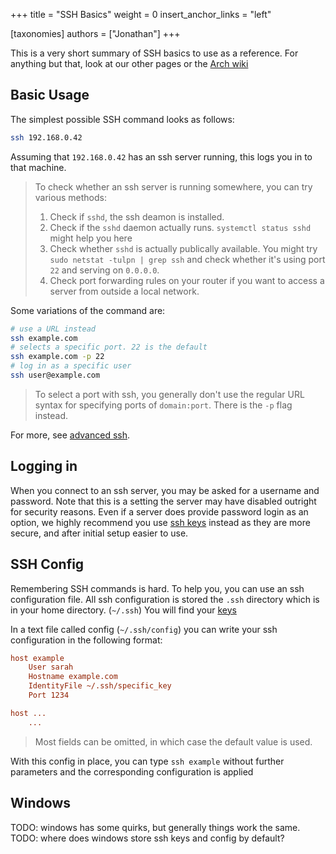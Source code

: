 +++
title = "SSH Basics"
weight = 0
insert_anchor_links = "left"

[taxonomies]
authors = ["Jonathan"]
+++

This is a very short summary of SSH basics to use as a reference. 
For anything but that, look at our other pages or the [Arch wiki](https://wiki.archlinux.org/title/OpenSSH)

## Basic Usage

The simplest possible SSH command looks as follows:

```bash
ssh 192.168.0.42
```

Assuming that `192.168.0.42` has an ssh server running, this logs you in to that machine. 

> To check whether an ssh server is running somewhere, you can try various methods:
> 1. Check if `sshd`, the ssh deamon is installed.
> 2. Check if the `sshd` daemon actually runs. `systemctl status sshd` might help you here
> 3. Check whether `sshd` is actually publically available. You might try `sudo netstat -tulpn | grep ssh` and check whether it's using port `22` and serving on `0.0.0.0`.
> 4. Check port forwarding rules on your router if you want to access a server from outside a local network. 

Some variations of the command are:
```bash
# use a URL instead
ssh example.com
# selects a specific port. 22 is the default
ssh example.com -p 22 
# log in as a specific user
ssh user@example.com
```

> To select a port with ssh, you generally don't use the regular URL
> syntax for specifying ports of `domain:port`. 
> There is the `-p` flag instead. 

For more, see [advanced ssh](./advanced/index.md).

## Logging in

When you connect to an ssh server, you may be asked for a username and password. Note that this is a setting the server may have disabled outright for security reasons. 
Even if a server does provide password login as an option, 
we highly recommend you use [ssh keys](./keys.md) instead as they are more secure, and after initial setup easier to use.

## SSH Config

Remembering SSH commands is hard. 
To help you, you can use an ssh configuration file.
All ssh configuration is stored the `.ssh` directory which is in your home directory. (`~/.ssh`) You will find your [keys](./keys.md)

In a text file called config (`~/.ssh/config`) you can write your ssh configuration in the following format:

```ini
host example
    User sarah
    Hostname example.com
    IdentityFile ~/.ssh/specific_key
    Port 1234

host ...
    ...
```
> Most fields can be omitted, in which case the default value is used.

With this config in place, you can type `ssh example` without further parameters and the corresponding configuration is applied

## Windows

TODO: windows has some quirks, but generally things work the same. 
TODO: where does windows store ssh keys and config by default?
